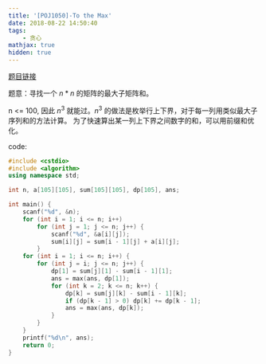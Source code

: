 ```yaml
---
title: '[POJ1050]-To the Max'
date: 2018-08-22 14:50:40
tags: 
    - 贪心
mathjax: true
hidden: true
---
```


[题目链接](https://vjudge.net/problem/POJ-1050)

题意：寻找一个 $n * n$ 的矩阵的最大子矩阵和。

n <= 100, 因此 $n^3$ 就能过。$n^3$ 的做法是枚举行上下界，对于每一列用类似最大子序列和的方法计算。
为了快速算出某一列上下界之间数字的和，可以用前缀和优化。

code:
``` c++
#include <cstdio>
#include <algorithm>
using namespace std;

int n, a[105][105], sum[105][105], dp[105], ans;

int main() {
    scanf("%d", &n);
    for (int i = 1; i <= n; i++)
        for (int j = 1; j <= n; j++) {
            scanf("%d", &a[i][j]);
            sum[i][j] = sum[i - 1][j] + a[i][j];
        }
    for (int i = 1; i <= n; i++) {
        for (int j = i; j <= n; j++) {
            dp[1] = sum[j][1] - sum[i - 1][1];
            ans = max(ans, dp[1]);
            for (int k = 2; k <= n; k++) {
                dp[k] = sum[j][k] - sum[i - 1][k];
                if (dp[k - 1] > 0) dp[k] += dp[k - 1];
                ans = max(ans, dp[k]);
            }
        }
    }
    printf("%d\n", ans);
    return 0;
}
```